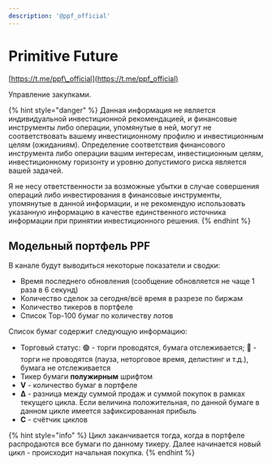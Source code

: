 ```yaml
---
description: '@ppf_official'
---
```


# Primitive Future

[https://t.me/ppf\_official](https://t.me/ppf_official)

Управление закупками.

{% hint style="danger" %}
Данная информация не является индивидуальной инвестиционной рекомендацией, и финансовые инструменты либо операции, упомянутые в ней, могут не соответствовать вашему инвестиционному профилю и инвестиционным целям \(ожиданиям\). Определение соответствия финансового инструмента либо операции вашим интересам, инвестиционным целям, инвестиционному горизонту и уровню допустимого риска является вашей задачей. 

Я не несу ответственности за возможные убытки в случае совершения операций либо инвестирования в финансовые инструменты, упомянутые в данной информации, и не рекомендую использовать указанную информацию в качестве единственного источника информации при принятии инвестиционного решения.
{% endhint %}

## Модельный портфель PPF

В канале будут выводиться некоторые показатели и сводки:

* Время последнего обновления \(сообщение обновляется не чаще 1 раза в 6 секунд\)
* Количество сделок за сегодня/всё время в разрезе по биржам
* Количество тикеров в портфеле
* Список Top-100 бумаг по количеству лотов

Список бумаг содержит следующую информацию:

* Торговый статус: 🟢 - торги проводятся, бумага отслеживается; 🔴 - торги не проводятся \(пауза, неторговое время, делистинг и т.д.\), бумага не отслеживается
* Тикер бумаги **полужирным** шрифтом
* **V** - количество бумаг в портфеле
* **Δ** - разница между суммой продаж и суммой покупок в рамках текущего цикла. Если величина положительная, по данной бумаге в данном цикле имеется зафиксированная прибыль
* **C** - счётчик циклов

{% hint style="info" %}
Цикл заканчивается тогда, когда в портфеле распродаются все бумаги по данному тикеру. Далее начинается новый цикл - происходит начальная покупка.
{% endhint %}

